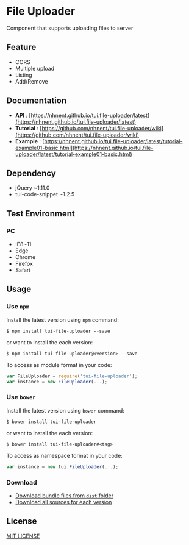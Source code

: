 # File Uploader
Component that supports uploading files to server

## Feature
* CORS
* Multiple upload
* Listing
* Add/Remove

## Documentation
* **API** : [https://nhnent.github.io/tui.file-uploader/latest](https://nhnent.github.io/tui.file-uploader/latest)
* **Tutorial** : [https://github.com/nhnent/tui.file-uploader/wiki](https://github.com/nhnent/tui.file-uploader/wiki)
* **Example** :
[https://nhnent.github.io/tui.file-uploader/latest/tutorial-example01-basic.html](https://nhnent.github.io/tui.file-uploader/latest/tutorial-example01-basic.html)

## Dependency
* jQuery ~1.11.0
* tui-code-snippet ~1.2.5

## Test Environment
### PC
* IE8~11
* Edge
* Chrome
* Firefox
* Safari

## Usage
### Use `npm`

Install the latest version using `npm` command:

```
$ npm install tui-file-uploader --save
```

or want to install the each version:

```
$ npm install tui-file-uploader@<version> --save
```

To access as module format in your code:

```javascript
var FileUploader = require('tui-file-uploader');
var instance = new FileUploader(...);
```

### Use `bower`
Install the latest version using `bower` command:

```
$ bower install tui-file-uploader
```

or want to install the each version:

```
$ bower install tui-file-uploader#<tag>
```

To access as namespace format in your code:

```javascript
var instance = new tui.FileUploader(...);
```

### Download
* [Download bundle files from `dist` folder](https://github.com/nhnent/tui.file-uploader/tree/production/dist)
* [Download all sources for each version](https://github.com/nhnent/tui.file-uploader/releases)

## License
[MIT LICENSE](https://github.com/nhnent/tui.file-uploader/blob/master/LICENSE)
